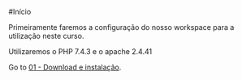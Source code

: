 #Início

Primeiramente faremos a configuração do nosso workspace para a utilização neste curso.

Utilizaremos o PHP 7.4.3 e o apache 2.4.41

Go to [01 - Download e instalação](./01-Download-e-instalação.md).